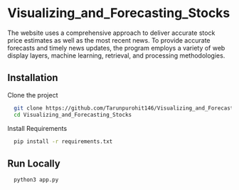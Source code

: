 # Visualizing_and_Forecasting_Stocks

The website uses a comprehensive approach to deliver accurate stock price estimates as well as the most recent news. To provide accurate forecasts and timely news updates, the program employs a variety of web display layers, machine learning, retrieval, and processing methodologies.


## Installation

Clone the project

```bash
  git clone https://github.com/Tarunpurohit146/Visualizing_and_Forecasting_Stocks.git
  cd Visualizing_and_Forecasting_Stocks
```

Install Requirements

```bash
  pip install -r requirements.txt

```

## Run Locally

```bash
  python3 app.py
```

